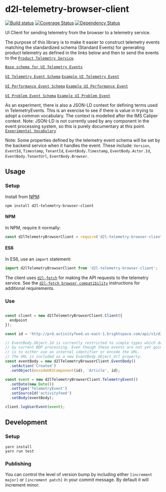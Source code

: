 # d2l-telemetry-browser-client
[![Build status][ci-image]][ci-url]
[![Coverage Status][coverage-image]][coverage-url]
[![Dependency Status][dependencies-image]][dependencies-url]

UI Client for sending telemetry from the browser to a telemetry service.

The purpose of this library is to make it easier to construct telemetry events matching the standardized schema (Standard Events) for generating product telemetry as defined in the links below and then to send the events to the [`Product Telemetry Service`](https://github.com/Brightspace/d2l-telemetry-service).

[`Base schema for UI Telemetry Events`](https://github.com/Brightspace/schema/blob/master/events/ui-telemetry-event-base.json)

[`UI Telemetry Event Schema`](https://github.com/Brightspace/schema/blob/master/events/ui-telemetry-event.json)
[`Example UI Telemetry Event`](https://github.com/Brightspace/schema/blob/master/test/ui-telemetry-event.js)

[`UI Performance Event Schema`](https://github.com/Brightspace/schema/blob/master/events/ui-performance-event.json)
[`Example UI Performance Event`](https://github.com/Brightspace/schema/blob/master/test/ui-peformance-event.js)

[`UI Problem Event Schema`](https://github.com/Brightspace/schema/blob/master/events/ui-problem-event.json)
[`Example UI Problem Event`](https://github.com/Brightspace/schema/blob/master/test/ui-problem-event.js)

As an experiment, there is also a JSON-LD context for defining terms used in TelemetryEvents. This is
an exercise to see if there is value in trying to adopt a common vocabulary. The context is modelled after the IMS Caliper context. Note: JSON-LD is not currently used by any component in the event
processing system, so this is purely documentary at this point.
[`Experimental Vocabulary`](https://github.com/Brightspace/schema/blob/master/context/context.json)

Note: Some properties defined by the telemetry event schema will be set by the backend service when it handles the event.
These include: `Version`, `EventId`, `Timestamp`, `TenantId`, `EventBody.Timestamp`, `EventBody.Actor.Id`, `EventBody.TenantUrl`, `EventBody.Browser`.

## Usage

### Setup

Install from [NPM]([npm-url]):

```shell
npm install d2l-telemetry-browser-client
```

#### NPM

In NPM, require it normally:

```javascript
const d2lTelemetryBrowserClient = require('d2l-telemetry-browser-client');
```

#### ES6

In ES6, use an `import` statement:

```javascript
import d2lTelemetryBrowserClient from 'd2l-telemetry-browser-client';
```

The client uses [`d2l-fetch`](https://github.com/Brightspace/d2l-fetch) for making the API requests to the telemetry service.
See the [`d2l-fetch browser compatibility`](https://github.com/Brightspace/d2l-fetch#browser-compatibility) instructions for additional requirements.

### Use

```js

const client = new d2lTelemetryBrowserClient.Client({
  endpoint
});

const id = 'http://prd.activityfeed.us-east-1.brightspace.com/api/v1/d2l:orgUnit:6614/article/da1e037d-6a51-4d1a-ba3d-fa62fb5e3591';

// EventBody.Object.Id is currently restricted to simple types which do not include ':' characters
// by current BDP processing. Even though these events are not yet going to BDP, suggestion
// is to either use an internal identifier or encode the URL.
// The URL is included as a new EventBody.Object.Url property.
const eventBody = new d2lTelemetryBrowserClient.EventBody()
  .setAction('Created')
  .setObject(encodeURIComponent(id), 'Article', id);

const event = new d2lTelemetryBrowserClient.TelemetryEvent()
  .setDate(new Date())
  .setType('TelemetryEvent')
  .setSourceId('activityfeed')
  .setBody(eventBody);

client.logUserEvent(event);

```

## Development

### Setup

```shell
yarn install
yarn run test
```

### Publishing

You can control the level of version bump by including either `[increment major]` or `[increment patch]` in your commit message. By default it will increment minor.


[ci-url]: https://travis-ci.org/Brightspace/d2l-telemetry-browser-client
[ci-image]: https://travis-ci.org/Brightspace/d2l-telemetry-browser-client.svg
[coverage-url]: https://coveralls.io/r/Brightspace/d2l-telemetry-browser-client?branch=master
[coverage-image]: https://img.shields.io/coveralls/Brightspace/d2l-telemetry-browser-client.svg
[dependencies-url]: https://david-dm.org/Brightspace/d2l-telemetry-browser-client
[dependencies-image]: https://img.shields.io/david/Brightspace/d2l-telemetry-browser-client.svg
